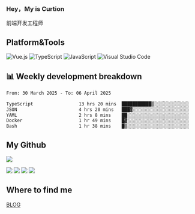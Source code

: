 ### Hey，My is Curtion
前端开发工程师
## Platform&Tools

![Vue.js](https://img.shields.io/badge/-Vue.js-4FC08D?style=flat-square&logo=Vue.js&logoColor=white)
![TypeScript](https://img.shields.io/badge/-TypeScript-007ACC?style=flat-square&logo=typescript&logoColor=white)
![JavaScript](https://img.shields.io/badge/-JavaScript-F7DF1E?style=flat-square&logo=javascript&logoColor=black)
![Visual Studio Code](https://img.shields.io/badge/-VSCode-007ACC?style=flat-square&logo=Visual-Studio-Code&logoColor=white)

## 📊 Weekly development breakdown

<!--START_SECTION:waka-->

```txt
From: 30 March 2025 - To: 06 April 2025

TypeScript                 13 hrs 20 mins  ███████████▒░░░░░░░░░░░░░   45.80 %
JSON                       4 hrs 20 mins   ███▓░░░░░░░░░░░░░░░░░░░░░   14.92 %
YAML                       2 hrs 8 mins    ██░░░░░░░░░░░░░░░░░░░░░░░   07.36 %
Docker                     1 hr 49 mins    █▓░░░░░░░░░░░░░░░░░░░░░░░   06.24 %
Bash                       1 hr 38 mins    █▒░░░░░░░░░░░░░░░░░░░░░░░   05.66 %
```

<!--END_SECTION:waka-->

## My Github

![](http://github-profile-summary-cards.vercel.app/api/cards/profile-details?username=curtion&theme=nord_bright)

![](http://github-profile-summary-cards.vercel.app/api/cards/stats?username=curtion&theme=nord_bright)
![](http://github-profile-summary-cards.vercel.app/api/cards/productive-time?username=curtion&theme=nord_bright&utcOffset=8)
![](http://github-profile-summary-cards.vercel.app/api/cards/repos-per-language?username=curtion&theme=nord_bright)
![](http://github-profile-summary-cards.vercel.app/api/cards/most-commit-language?username=curtion&theme=nord_bright)

## Where to find me

[BLOG](https://blog.3gxk.net)
